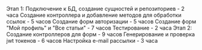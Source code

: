 Этап 1:
    Подключение к БД, создание сущностей и репозиториев - 2 часа
    Создание контроллера и добавление методов для обработки ссылок - 5 часов
    Создание форм авторизации - 5 часов
    Создание форм "Мой профиль" и "Все статьи" - 7 часов
    Тестирование - 2 часа
Этап 2:
    Создание контроллеров для форм - 9 часов
    Генерирование и проверка jwt токенов - 6 часов
    Настройка e-mail рассылки - 3 часа    